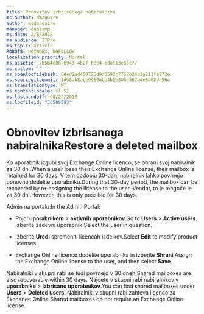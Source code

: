 ```yaml
---
title: Obnovitev izbrisanega nabiralnika
ms.author: dmaguire
author: msdmaguire
manager: dansimp
ms.date: 2/8/2018
ms.audience: ITPro
ms.topic: article
ROBOTS: NOINDEX, NOFOLLOW
localization_priority: Normal
ms.assetid: 7b5b4e06-6943-4b2f-b8e4-cdaf13e65c77
ms.custom: ''
ms.openlocfilehash: 6ded2ad450725d9d3592c7763b24b3a211fa973e
ms.sourcegitcommit: 1d98db8acb9959aba3b5e308a567ade6b62da56c
ms.translationtype: MT
ms.contentlocale: sl-SI
ms.lasthandoff: 08/22/2019
ms.locfileid: "36509593"
---
```

# <a name="restore-a-deleted-mailbox"></a><span data-ttu-id="3fdc8-102">Obnovitev izbrisanega nabiralnika</span><span class="sxs-lookup"><span data-stu-id="3fdc8-102">Restore a deleted mailbox</span></span>

<span data-ttu-id="3fdc8-103">Ko uporabnik izgubi svoj Exchange Online licenco, se ohrani svoj nabiralnik za 30 dni.</span><span class="sxs-lookup"><span data-stu-id="3fdc8-103">When a user loses their Exchange Online license, their mailbox is retained for 30 days.</span></span> <span data-ttu-id="3fdc8-104">V tem obdobju 30-dan, nabiralnik lahko povrnejo ponovno dodelite uporabniku.</span><span class="sxs-lookup"><span data-stu-id="3fdc8-104">During that 30-day period, the mailbox can be recovered by re-assigning the license to the user.</span></span> <span data-ttu-id="3fdc8-105">Vendar, to je mogoče le za 30 dni.</span><span class="sxs-lookup"><span data-stu-id="3fdc8-105">However, this is only possible for 30 days.</span></span>
  
<span data-ttu-id="3fdc8-106">Admin na portalu:</span><span class="sxs-lookup"><span data-stu-id="3fdc8-106">In the Admin Portal:</span></span>
  
- <span data-ttu-id="3fdc8-107">Pojdi **uporabnikom** \> **aktivnih uporabnikov**.</span><span class="sxs-lookup"><span data-stu-id="3fdc8-107">Go to **Users** \> **Active users**.</span></span> <span data-ttu-id="3fdc8-108">Izberite zadevni uporabnik.</span><span class="sxs-lookup"><span data-stu-id="3fdc8-108">Select the user in question.</span></span>

- <span data-ttu-id="3fdc8-109">Izberite **Uredi** spremeniti licencah izdelkov.</span><span class="sxs-lookup"><span data-stu-id="3fdc8-109">Select **Edit** to modify product licenses.</span></span>

- <span data-ttu-id="3fdc8-110">Exchange Online licenco dodelite uporabnika in izberite **Shrani**.</span><span class="sxs-lookup"><span data-stu-id="3fdc8-110">Assign the Exchange Online license to the user, and then select **Save**.</span></span>

<span data-ttu-id="3fdc8-111">Nabiralniki v skupni rabi se tudi povrnejo v 30 dneh.</span><span class="sxs-lookup"><span data-stu-id="3fdc8-111">Shared mailboxes are also recoverable within 30 days.</span></span> <span data-ttu-id="3fdc8-112">Najdete v skupni rabi nabiralnikov v **uporabnike** \> **Izbrisano uporabnikov**.</span><span class="sxs-lookup"><span data-stu-id="3fdc8-112">You can find shared mailboxes under **Users** \> **Deleted users**.</span></span> <span data-ttu-id="3fdc8-113">Nabiralniki v skupni rabi zahteva licenco za Exchange Online.</span><span class="sxs-lookup"><span data-stu-id="3fdc8-113">Shared mailboxes do not require an Exchange Online license.</span></span>
  